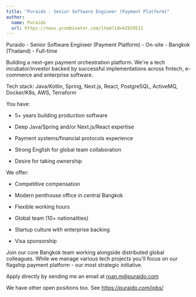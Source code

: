 ```yaml
---
title: "Puraido : Senior Software Engineer (Payment Platform)"
author:
  name: Puraido
  url: https://news.ycombinator.com/item?id=42929511
---
```

Puraido - Senior Software Engineer (Payment Platform) - On-site - Bangkok (Thailand) - Full-time

Building a next-gen payment orchestration platform. We&#x27;re a tech incubator&#x2F;investor backed by successful implementations across fintech, e-commerce and enterprise software.

Tech stack: Java&#x2F;Kotlin, Spring, Next.js, React, PostgreSQL, ActiveMQ, Docker&#x2F;K8s, AWS, Terraform

You have:

- 5+ years building production software

- Deep Java&#x2F;Spring and&#x2F;or Next.js&#x2F;React expertise

- Payment systems&#x2F;financial protocols experience

- Strong English for global team collaboration

- Desire for taking ownership

We offer:

- Competitive compensation

- Modern penthouse office in central Bangkok

- Flexible working hours

- Global team (10+ nationalities)

- Startup culture with enterprise backing

- Visa sponsorship

Join our core Bangkok team working alongside distributed global colleagues. While we manage various tech projects you&#x27;ll focus on our flagship payment platform - our most strategic initiative.

Apply directly by sending me an email at roan.m@puraido.com

We have other open positions too. See <a href="https:&#x2F;&#x2F;puraido.com&#x2F;jobs&#x2F;" rel="nofollow">https:&#x2F;&#x2F;puraido.com&#x2F;jobs&#x2F;</a>
<JobApplication />
